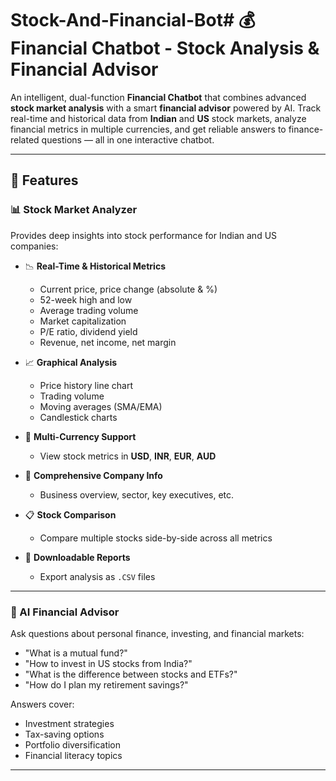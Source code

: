 # Stock-And-Financial-Bot# 💰 Financial Chatbot - Stock Analysis & Financial Advisor

An intelligent, dual-function **Financial Chatbot** that combines advanced **stock market analysis** with a smart **financial advisor** powered by AI. Track real-time and historical data from **Indian** and **US** stock markets, analyze financial metrics in multiple currencies, and get reliable answers to finance-related questions — all in one interactive chatbot.

---

## 🚀 Features

### 📊 Stock Market Analyzer

Provides deep insights into stock performance for Indian and US companies:

- 📉 **Real-Time & Historical Metrics**
  - Current price, price change (absolute & %)
  - 52-week high and low
  - Average trading volume
  - Market capitalization
  - P/E ratio, dividend yield
  - Revenue, net income, net margin

- 📈 **Graphical Analysis**
  - Price history line chart
  - Trading volume
  - Moving averages (SMA/EMA)
  - Candlestick charts

- 🔁 **Multi-Currency Support**
  - View stock metrics in **USD**, **INR**, **EUR**, **AUD**

- 🧾 **Comprehensive Company Info**
  - Business overview, sector, key executives, etc.

- 📋 **Stock Comparison**
  - Compare multiple stocks side-by-side across all metrics

- 💾 **Downloadable Reports**
  - Export analysis as `.CSV` files

---

### 🧠 AI Financial Advisor

Ask questions about personal finance, investing, and financial markets:

- "What is a mutual fund?"
- "How to invest in US stocks from India?"
- "What is the difference between stocks and ETFs?"
- "How do I plan my retirement savings?"

Answers cover:
- Investment strategies
- Tax-saving options
- Portfolio diversification
- Financial literacy topics

---
